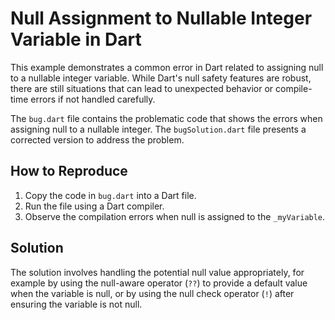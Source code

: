 # Null Assignment to Nullable Integer Variable in Dart

This example demonstrates a common error in Dart related to assigning null to a nullable integer variable.  While Dart's null safety features are robust, there are still situations that can lead to unexpected behavior or compile-time errors if not handled carefully.

The `bug.dart` file contains the problematic code that shows the errors when assigning null to a nullable integer. The `bugSolution.dart` file presents a corrected version to address the problem.

## How to Reproduce
1. Copy the code in `bug.dart` into a Dart file.
2. Run the file using a Dart compiler.
3. Observe the compilation errors when null is assigned to the `_myVariable`.

## Solution
The solution involves handling the potential null value appropriately, for example by using the null-aware operator (`??`) to provide a default value when the variable is null, or by using the null check operator (`!`) after ensuring the variable is not null.
